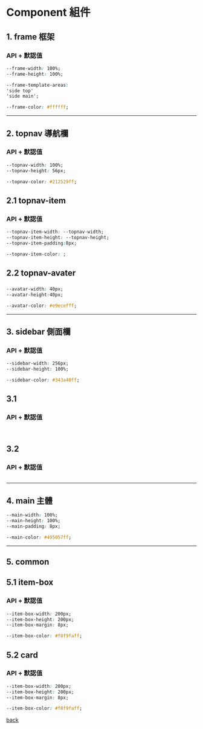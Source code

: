 # Component 組件
## 1. frame 框架
### API + 默認值
```css
--frame-width: 100%;
--frame-height: 100%;

--frame-template-areas:
'side top'
'side main';

--frame-color: #ffffff;
```
---
## 2. topnav 導航欄
### API + 默認值
```css
--topnav-width: 100%;
--topnav-height: 56px;

--topnav-color: #212529ff;
```
## 2.1 topnav-item
### API + 默認值
```css
--topnav-item-width: --topnav-width;
--topnav-item-height: --topnav-height;
--topnav-item-padding:8px;

--topnav-item-color: ;
```
## 2.2 topnav-avater
### 
```css
--avatar-width: 40px;
--avatar-height:40px;

--avatar-color: #e9ecefff;
```
---
## 3. sidebar 側面欄
### API + 默認值
```css
--sidebar-width: 256px;
--sidebar-height: 100%;

--sidebar-color: #343a40ff;
```
## 3.1  
### API + 默認值
```css



```
## 3.2
### API + 默認值
```css


```
---
## 4. main 主體
```css
--main-width: 100%;
--main-height: 100%;
--main-padding: 8px;

--main-color: #495057ff;
```
---
## 5. common
## 5.1 item-box
### API + 默認值
```css
--item-box-width: 200px;
--item-box-height: 200px; 
--item-box-margin: 8px;

--item-box-color: #f8f9faff;
```
## 5.2 card
### API + 默認值
```css
--item-box-width: 200px;
--item-box-height: 200px; 
--item-box-margin: 8px;

--item-box-color: #f8f9faff;
```

[back](https://github.com/AnsonCar/Tonya)